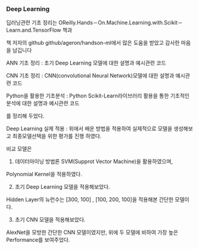 ### Deep Learning 


딥러닝관련 기초 정리는 
OReilly.Hands－On.Machine.Learning.with.Scikit－Learn.and.TensorFlow 책과

책 저자의 github github/ageron/handson-ml에서 많은 도움을 받았고 감사한 마음을 남깁니다


ANN 기초 정리 : 초기 Deep Learning 모델에 대한 설명과 예시관련 코드

CNN 기초 정리 : CNN(convolutional Neural Network)모델에 대한 설명과 예시관련 코드

Python을 활용한 기초분석 : Python Scikit-Learn라이브러리 활용을 통한 기초적인 분석에 대한 설명과 예시관련 코드 

를 정리해 두었다.


Deep Learning 실제 적용 : 위에서 배운 방법을 적용하여 실제적으로 모델을 생성해보고 최종모델선택을 위한 평가를 진행 하였다. 

비교 모델은 

1. 데이터마이닝 방법론 SVM(Supprot Vector Machine)을 활용하였으며,

Polynomial Kernel을 적용하였다.

2. 초기 Deep Learning 모델을 적용해보았다.

Hidden Layer의 뉴런수는 [300, 100] , [100, 200, 100]을 적용해본 간단한 모델이다.

3. 초기 CNN 모델을 적용해보았다.

AlexNet을 모방한 간단한 CNN 모델이였지만, 위에 두 모델에 비하여 가장 높은 Performance를 보여주었다.
